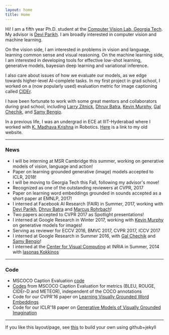 ```yaml
---
layout: home
title: Home
---
```


Hi! I am a fifth year Ph.D. student at the <a href='https://filebox.ece.vt.edu/~parikh/CVL.html'>Computer Vision Lab, Georgia Tech</a>. My advisor is <a href='https://www.cc.gatech.edu/~parikh/'>Devi Parikh</a>. I am broadly interested in computer vision and machine learning.

On the vision side, I am interested in problems in vision and language, learning common sense and visual reasoning. On the machine learning side, I am interested in developing tools for effective low-shot learning, generative models, bayesian deep learning and variational inference.

I also care about issues of how we evaluate our models, as we edge towards higher-level AI-complete tasks. In my first project in grad school, I worked on a (now popularly used) evaluation metric for image captioning called <a href="http://vrama91.github.io/cider/">CIDEr</a>. 

I have been fortunate to work with some great mentors and collaborators during grad school, including <a href="http://larryzitnick.org/">Larry Zitnick</a>,
<a href="http://www.cc.gatech.edu/~dbatra/index.html">Dhruv Batra</a>,
<a href="https://www.cs.ubc.ca/~murphyk/">Kevin Murphy</a>,
<a href="http://ai.stanford.edu/~gal/">Gal Chechik</a>, and <a href="http://bengio.abracadoudou.com/">Samy Bengio</a>.

In a previous life, I was an undergrad in ECE at IIIT-Hyderabad where I worked with <a href='http://www.iiit.ac.in/people/faculty/mkrishna'>K. Madhava Krishna</a> in Robotics. <a href='https://sites.google.com/site/vrama91/'>Here</a> is a link to my old website.
<hr/>

<h3>News</h3>
<ul>
<li> I will be interning at MSR Cambridge this summer, working on generative models of vision, language and action!</li>
<li> Paper on learning grounded generative (image) models accepted to ICLR, 2018!</li>
<li> I will be moving to Georgia Tech this Fall, following my advisor's move!</li>
<li> Recognized as one of the outstanding reviewers at CVPR, 2017</li>
<li> Paper on learning word embeddings grounded in sounds accepted as a short paper at EMNLP, 2017!</li>
<li> I interned at Facebook AI Research (FAIR) in Summer, 2017, working with <a href='http://filebox.ece.vt.edu/~parikh'>Devi Parikh</a>, <a href="http://www.cc.gatech.edu/~dbatra/index.html">Dhruv Batra</a> and <a href="http://rohrbach.vision/">Marcus Rohrbach</a>!</li>
<li> Two papers accepted to CVPR 2017 as Spotlight presentations! </li>
<li> I interned at Google Research in Winter 2017, working with <a href="http://research.google.com/pubs/KevinMurphy.html">Kevin Murphy</a> on generative models for images!</li>
<li> Serving as reviewer for ECCV 2016, BMVC 2017, CVPR 2017, ICCV 2017</li>
<li> I interned at Google Research in Summer 2016, with <a href="http://ai.stanford.edu/~gal/">Gal Chechik</a> and <a href="http://bengio.abracadoudou.com/">Samy Bengio</a>!</li>
<li> I interned at the <a href='http://cvn.ecp.fr/'>Center for Visual Computing</a> at INRIA in Summer, 2014 with <a href="http://cvn.ecp.fr/personnel/iasonas/">Iasonas Kokkinos</a></li>
</ul>
<hr/>

<h3>Code</h3>
<ul>
<li> MSCOCO Caption Evaluation <a href="https://github.com/tylin/coco-caption"> code</a></li>
<li> <a href="https://github.com/vrama91/coco-caption">Codes</a> from MSCOCO Caption Evaluation for metrics (BLEU, ROUGE, CIDEr-D and METEOR), independent of the COCO annotations </li>
<li> Code for our CVPR'16 paper on <a href="https://github.com/satwikkottur/VisualWord2Vec">Learning Visually Grounded Word Embeddings</a></li>
<li> Code for our ICLR'18 paper on <a href="https://github.com/google/joint_vae">Generative Models of Visually Grounded Imagination</a></li>
</ul>	
<hr/>
If you like this layout/page, see <a href='demo-post'>this</a> to build your own using github+jekyll 
